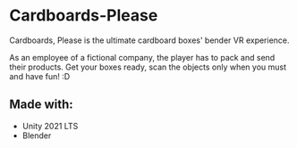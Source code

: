 # Cardboards-Please
Cardboards, Please is the ultimate cardboard boxes' bender VR experience. 

As an employee of a fictional company, the player has to pack and send their products. Get your boxes ready, scan the objects only when you must and have fun! :D
## Made with:
* Unity 2021 LTS
* Blender
